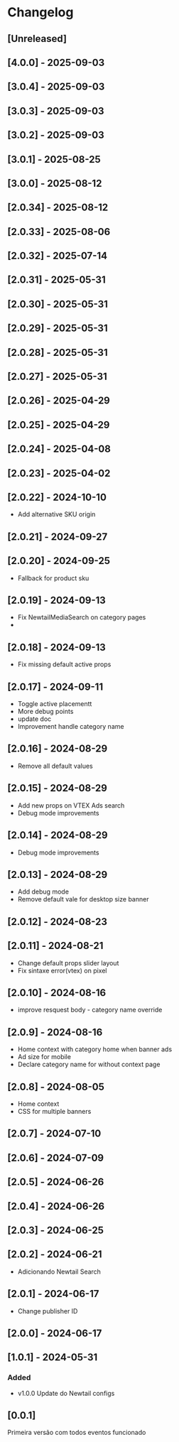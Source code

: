 # Changelog

## [Unreleased]

## [4.0.0] - 2025-09-03

## [3.0.4] - 2025-09-03

## [3.0.3] - 2025-09-03

## [3.0.2] - 2025-09-03

## [3.0.1] - 2025-08-25

## [3.0.0] - 2025-08-12

## [2.0.34] - 2025-08-12

## [2.0.33] - 2025-08-06

## [2.0.32] - 2025-07-14

## [2.0.31] - 2025-05-31

## [2.0.30] - 2025-05-31

## [2.0.29] - 2025-05-31

## [2.0.28] - 2025-05-31

## [2.0.27] - 2025-05-31

## [2.0.26] - 2025-04-29

## [2.0.25] - 2025-04-29

## [2.0.24] - 2025-04-08

## [2.0.23] - 2025-04-02

## [2.0.22] - 2024-10-10

- Add alternative SKU origin

## [2.0.21] - 2024-09-27

## [2.0.20] - 2024-09-25

- Fallback for product sku

## [2.0.19] - 2024-09-13

- Fix NewtailMediaSearch on category pages
-

## [2.0.18] - 2024-09-13

- Fix missing default active props

## [2.0.17] - 2024-09-11

- Toggle active placementt
- More debug points
- update doc
- Improvement handle category name

## [2.0.16] - 2024-08-29

- Remove all default values

## [2.0.15] - 2024-08-29

- Add new props on VTEX Ads search
- Debug mode improvements

## [2.0.14] - 2024-08-29

- Debug mode improvements

## [2.0.13] - 2024-08-29

- Add debug mode
- Remove default vale for desktop size banner

## [2.0.12] - 2024-08-23

## [2.0.11] - 2024-08-21

- Change default props slider layout
- Fix sintaxe error(vtex) on pixel

## [2.0.10] - 2024-08-16

- improve resquest body - category name override

## [2.0.9] - 2024-08-16

- Home context with category home when banner ads
- Ad size for mobile
- Declare category name for without context page

## [2.0.8] - 2024-08-05

- Home context
- CSS for multiple banners

## [2.0.7] - 2024-07-10

## [2.0.6] - 2024-07-09

## [2.0.5] - 2024-06-26

## [2.0.4] - 2024-06-26

## [2.0.3] - 2024-06-25

## [2.0.2] - 2024-06-21

- Adicionando Newtail Search

## [2.0.1] - 2024-06-17

- Change publisher ID

## [2.0.0] - 2024-06-17

## [1.0.1] - 2024-05-31

### Added

- v1.0.0 Update do Newtail configs

## [0.0.1]

Primeira versão com todos eventos funcionado
